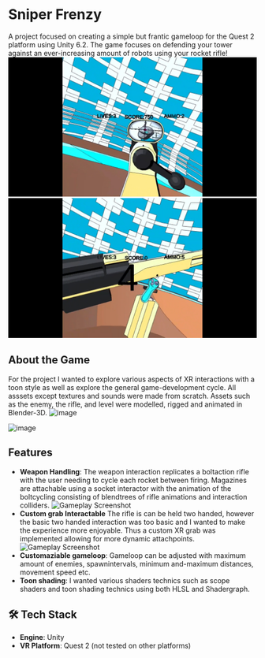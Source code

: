 # Sniper Frenzy
A project focused on creating a simple but frantic gameloop for the Quest 2 platform using Unity 6.2. The game focuses on defending your tower against an ever-increasing amount of robots using your rocket rifle! 
![Gameplay Screenshot](https://github.com/AKSB-GP/SniperFrenzy/blob/main/RifleScopeview2.jpg)
![Gameplay Screenshot](https://github.com/AKSB-GP/SniperFrenzy/blob/main/RifleView.jpg)

## About the Game
For the project I wanted to explore various aspects of XR interactions with a toon style as well as explore the general game-development cycle.
All asssets except textures and sounds were made from scratch. Assets such as the enemy, the rifle, and level were modelled, rigged and animated in Blender-3D. 
<img width="1431" height="745" alt="image" src="https://github.com/user-attachments/assets/2cedd01a-1d31-4dbe-bfc5-a4138e1d737a" />

<img width="1309" height="618" alt="image" src="https://github.com/user-attachments/assets/77e2bede-c948-4cc2-8154-6665a0a22d7b" />

## Features
- **Weapon Handling**: The weapon interaction replicates a boltaction rifle with the user needing to cycle each rocket between firing. Magazines are attachable using a socket interactor with the animation of the boltcycling consisting of blendtrees of rifle animations and interaction colliders. 
![Gameplay Screenshot](https://github.com/AKSB-GP/SniperFrenzy/blob/main/boltinteraction-compressed.gif)
- **Custom grab Interactable** The rifle is can be held two handed, however the basic two handed interaction was too basic and I wanted to make the experience more enjoyable. Thus a custom XR grab was implemented allowing for more dynamic attachpoints.
![Gameplay Screenshot](customgrabreload_.gif)
- **Customaziable gameloop**: Gameloop can be adjusted with maximum amount of enemies, spawnintervals, minimum and-maximum distances, movement speed etc.
- **Toon shading**: I wanted various shaders technics such as scope shaders and toon shading technics using both HLSL and Shadergraph.

## 🛠️ Tech Stack
- **Engine**: Unity 
- **VR Platform**: Quest 2 (not tested on other platforms)
